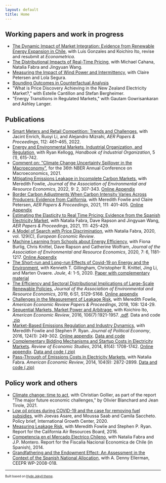 ```yaml
---
layout: default
title: Home
---
```

## Working papers and work in progress
- [The Dynamic Impact of Market Integration: Evidence from Renewable Energy Expansion in Chile](https://mreguant.github.io/papers/Market_Integration_Gonzales_Ito_Reguant.pdf), with Luis Gonzales and Koichiro Ito, revise and resubmit at *Econometrica*.
- [The Distributional Impacts of Real-Time Pricing](https://mreguant.github.io/papers/Distributional_Impacts_of_Real_Time_Pricing.pdf), with Michael Cahana, Natalia Fabra and Jingyuan Wang.
- [Measuring the Impact of Wind Power and Intermittency](https://mreguant.github.io/papers/Measuring_the_Impact_of_Wind_Power.pdf), with Claire Petersen and Lola Segura.
- [Bounding Outcomes in Counterfactual Analysis](<https://www.dropbox.com/s/ymp0gw1rh0yjoht/reguant_bounds.pdf?dl=0>)
- "What is Price Discovery Achieving in the New Zealand Electricity Market?," with Estelle Cantillon and Stefan Bergheimer.
- "Energy Transitions in Regulated Markets," with Gautam Gowrisankaran and Ashley Langer.

## Publications
- [Smart Meters and Retail Competition: Trends and Challenges](https://www.aeaweb.org/articles/pdf/doi/10.1257/pandp.20221061), with Jacint Enrich, Ruoyi Li, and Alejandro Mizrahi, *AER Papers & Proceedings*, 112: 461–465,  2022.
- [Energy and Environmental Markets, Industrial Organization, and Regulation](https://www.nber.org/papers/w29235), with Ryan Kellogg, *Handbook of Industrial Organization*, 5 (1), 615-742.
- [Comment on: "Climate Change Uncertainty Spillover in the Macroeconomy"](https://www.nber.org/books-and-chapters/nber-macroeconomics-annual-2021-volume-36/comment-climate-change-uncertainty-spillover-macroeconomy-reguant), for the 36th NBER Annual Conference on Macroeconomics, 2021.
- [Mitigating Emissions Leakage in Incomplete Carbon Markets](https://static1.squarespace.com/static/595af9e472af65691b788c27/t/5fa5b4b2bce9fd620f74cb23/1604695221135/AERE_manuscript.pdf), with Meredith Fowlie, *Journal of the Association of Environmental and Resource Economics*, 2022, 9: 2, 307-343. [Online Appendix](https://static1.squarespace.com/static/595af9e472af65691b788c27/t/5fa5b4bc62cc9b64015674b0/1604695233909/AERE_appendix.pdf)
- [Border Carbon Adjustments When Carbon Intensity Varies Across Producers: Evidence from California](https://www.aeaweb.org/articles?id=10.1257/pandp.20211073), with Meredith Fowlie and Claire Petersen, *AER Papers & Proceedings*, 2021, 111: 401-405. [Online Appendix](https://www.aeaweb.org/content/file?id=14554)
- [Estimating the Elasticity to Real Time Pricing: Evidence from the Spanish Electricity Market](https://www.aeaweb.org/articles?id=10.1257/pandp.20211007), with Natalia Fabra, Dave Rapson and Jingyuan Wang, *AER Papers & Proceedings*, 2021, 111: 425-429.
- [A Model of Search with Price Discrimination](https://mreguant.github.io/papers/manuscript_buyer_power_08_2020_REV_EER_FINAL-1.pdf), with Natalia Fabra, 2020, vol. 129(C), *European Economic Review*.
- [Machine Learning from Schools about Energy Efficiency](<https://docs.google.com/viewer?a=v&pid=sites&srcid=ZGVmYXVsdGRvbWFpbnxtYXJyZWd1YW50fGd4OjFlOTZlOWViYzI0YTg3NDA>), with Fiona Burlig, Chris Knittel, Dave Rapson and Catherine Wolfram, *Journal of the Association of Environmental and Resource Economics*, 2020, 7: 6, 1181-1217. [Online Appendix](https://sites.google.com/site/marreguant/OnlineAppendix.pdf?attredirects=0&amp;d=1)
- [The Short-run and Long-run Effects of Covid-19 on Energy and the Environment](https://doi.org/10.1016/j.joule.2020.06.010), with Kenneth T. Gillingham, Christopher R. Knittel, Jing Li, and Marten Ovaere. *Joule*, 4: 1-5, 2020. [Paper with complementary material](https://docs.google.com/viewer?a=v&amp;pid=sites&amp;srcid=ZGVmYXVsdGRvbWFpbnxtYXJyZWd1YW50fGd4OjU0NTk0MTUxYzFhZTJmNDk)
- [The Efficiency and Sectoral Distributional Implications of Large-Scale Renewable Policies](https://docs.google.com/viewer?a=v&amp;pid=sites&amp;srcid=ZGVmYXVsdGRvbWFpbnxtYXJyZWd1YW50fGd4OjVhZjMzYWJhM2JlNWM3NDg), *Journal of the Association of Environmental and Resource Economics*, 2019, 6:S1, S129-S168. [Online appendix](https://sites.google.com/site/marreguant/reguant_redistribution_web_appendix.pdf?attredirects=0&amp;d=1)
- [Challenges in the Measurement of Leakage Risk](https://www.aeaweb.org/articles/pdf/doi/10.1257/pandp.20181087), with Meredith Fowlie, *American Economic Review Papers & Proceedings*, 2018, 108: 124-29.
- [Sequential Markets, Market Power and Arbitrage](https://sites.google.com/site/marreguant/ito_reguant_sequential.pdf?attredirects=0&amp;d=1), with Koichiro Ito, *American Economic Review*, 2016, 106(7):1921-1957. [.pdf](<https://docs.google.com/viewer?a=v&pid=sites&srcid=ZGVmYXVsdGRvbWFpbnxtYXJyZWd1YW50fGd4OjQ4NjY4Njc1ZDdmOTEyNzQ>). Data and code [.zip](<https://www.dropbox.com/s/sahymuolxldiyx4/20141529_data.zip?dl=0>)
- [Market-Based Emissions Regulation and Industry Dynamics](https://sites.google.com/site/marreguant/fowlie_reguant_ryan.pdf?attredirects=0), with Meredith Fowlie and Stephen P. Ryan. *Journal of Political Economy*, 2016, 124(1): 249-302. [Online appendix](https://sites.google.com/site/marreguant/fowlie_reguant_ryan_online_app.pdf?attredirects=0). [Data and code](https://sites.google.com/site/marreguant/code_and_data.zip?attredirects=0)
- [Complementary Bidding Mechanisms and Startup Costs in Electricity Markets](https://sites.google.com/site/marreguant/mreguant_complex.pdf?attredirects=0). *Review of Economic Studies*, 2014, 81(4): 1708-1742. [Online appendix](https://sites.google.com/site/marreguant/mreguant_complex_appendix.pdf?attredirects=0). [Data and code (.zip)](https://www.dropbox.com/s/lyfzea1tx19ol64/Supplementary.zip?dl=0)
- [Pass-Through of Emissions Costs in Electricity Markets](https://sites.google.com/site/marreguant/paper_passthrough_fabra_reguant.pdf?attredirects=0), with Natalia Fabra. *American Economic Review*, 2014, 104(9): 2872-2899. [Data and code (.zip)](https://sites.google.com/site/marreguant/20130186_data.zip?attredirects=0)


## Policy work and others
- [Climate change: time to act](https://www.strategie.gouv.fr/sites/strategie.gouv.fr/files/atoms/files/fs-2021-rapport-anglais-les_grands_defis_economiques-juin_1.pdf), with Christian Gollier, as part of the report "The major future economic challenges," by Olivier Blanchard and Jean Tirole, 2021.
- [Low oil prices during COVID-19 and the case for removing fuel subsidies](https://mreguant.github.io/papers/Removing-Fuel-Subsidies-2020-Policy-brief.pdf), with Joevas Asare, and Moussa Saab and Camila Saccheto. Policy brief, International Growth Center, 2020.
- [Measuring Leakage Risk](http://www.arb.ca.gov/cc/capandtrade/meetings/20160518/ucb-intl-leakage.pdf), with Meredith Fowlie and Stephen P. Ryan. Report for the California Air Resources Board, 2016.
- [Competencia en el Mercado Electrico Chileno](http://www.fne.gob.cl/wp-content/uploads/2014/01/informe_final_FNE_Enero13_2014.pdf), with Natalia Fabra and J.P. Montero. Report for the Fiscalia Nacional Economica de Chile (in Spanish), 2014.
- [Grandfathering and the Endowment Effect: An Assessment in the Context of the Spanish National Allocation](http://web.mit.edu/ceepr/www/publications/workingpapers/2008-018.pdf), with A. Denny Ellerman, CEEPR WP-2008-018.

---
<sup><sub>Built based on [Hyde Jekyll theme](https://github.com/poole/hyde).<sub><sup>
